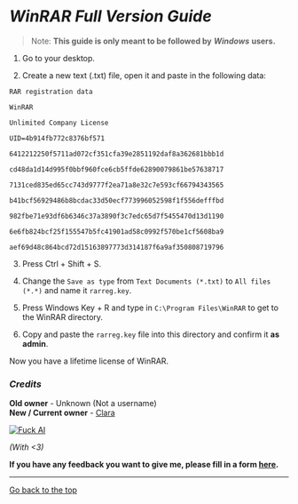 # *WinRAR Full Version Guide*

> Note: **This guide is only meant to be followed by** ***Windows*** **users.**

1. Go to your desktop.

2. Create a new text (.txt) file, open it and paste in the following data:

```
RAR registration data

WinRAR

Unlimited Company License

UID=4b914fb772c8376bf571

6412212250f5711ad072cf351cfa39e2851192daf8a362681bbb1d

cd48da1d14d995f0bbf960fce6cb5ffde62890079861be57638717

7131ced835ed65cc743d9777f2ea71a8e32c7e593cf66794343565

b41bcf56929486b8bcdac33d50ecf773996052598f1f556defffbd

982fbe71e93df6b6346c37a3890f3c7edc65d7f5455470d13d1190

6e6fb824bcf25f155547b5fc41901ad58c0992f570be1cf5608ba9

aef69d48c864bcd72d15163897773d314187f6a9af350808719796
```

3. Press Ctrl + Shift + S.

4. Change the `Save as type` from `Text Documents (*.txt)` to  `All files (*.*)` and name it `rarreg.key`.

5. Press Windows Key + R and type in `C:\Program Files\WinRAR` to get to the WinRAR directory.

6. Copy and paste the `rarreg.key` file into this directory and confirm it **as admin**.

Now you have a lifetime license of WinRAR.

### *Credits*
**Old owner** - Unknown (Not a username)  
**New / Current owner** - [Clara](https://rentry.co/claraiscute)

[![Fuck AI](https://files.catbox.moe/os5g6k.png)](https://notbyai.fyi)

*(With <3)*

**If you have any feedback you want to give me, please fill in a form [here](https://formulaer.com/f/aa502b70-f46d-4e81-98a2-bd6b2de24540).**

*************
[Go back to the top](#winrar-full-version-guide)
